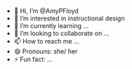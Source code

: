 - 👋 Hi, I’m @AmyPFloyd
- 👀 I’m interested in instructional design
- 🌱 I’m currently learning ...
- 💞️ I’m looking to collaborate on ...
- 📫 How to reach me ...
- 😄 Pronouns: she/ her
- ⚡ Fun fact: ...

<!---
AmyPFloyd/AmyPFloyd is a ✨ special ✨ repository because its `README.md` (this file) appears on your GitHub profile.
You can click the Preview link to take a look at your changes.
--->
